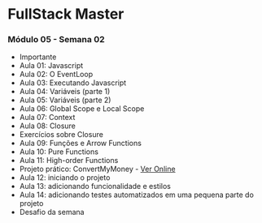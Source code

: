 # FullStack Master

### Módulo 05 - Semana 02
- Importante
- Aula 01: Javascript
- Aula 02: O EventLoop
- Aula 03: Executando Javascript
- Aula 04: Variáveis (parte 1)
- Aula 05: Variáveis (parte 2)
- Aula 06: Global Scope e Local Scope
- Aula 07: Context
- Aula 08: Closure
- Exercícios sobre Closure
- Aula 09: Funções e Arrow Functions
- Aula 10: Pure Functions
- Aula 11: High-order Functions
- Projeto prático: ConvertMyMoney - [Ver Online](https://devplenoconvertmymoney.renatoelysiqueira.now.sh/)
- Aula 12: iniciando o projeto
- Aula 13: adicionando funcionalidade e estilos
- Aula 14: adicionando testes automatizados em uma pequena parte do projeto
- Desafio da semana